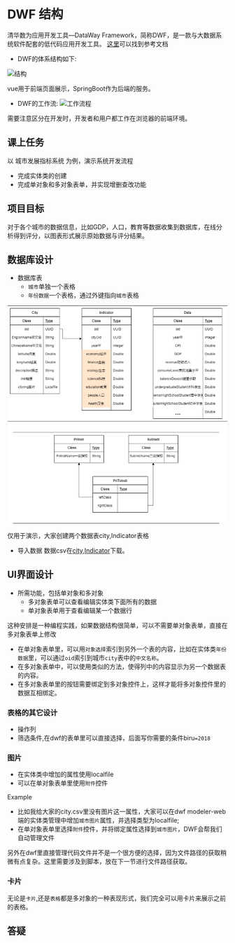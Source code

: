 # DWF 结构
清华数为应用开发工具—DataWay Framework，简称DWF，是一款与大数据系统软件配套的低代码应用开发工具。
[这里](http://ise.thss.tsinghua.edu.cn/confluence/pages/viewpage.action?pageId=43878946)可以找到参考文档

+ DWF的体系结构如下:

![结构](http://ise.thss.tsinghua.edu.cn/confluence/download/attachments/43879876/image2020-3-16_11-9-40.png?version=1&modificationDate=1605489531000&api=v2)

vue用于前端页面展示，SpringBoot作为后端的服务。

+ DWF的工作流:
![工作流程](http://ise.thss.tsinghua.edu.cn/confluence/download/attachments/43879876/image2020-3-12_16-59-47.png?version=1&modificationDate=1605489531000&api=v2)

需要注意区分在开发时，开发者和用户都工作在浏览器的前端环境。

## 课上任务
以 城市发展指标系统 为例，演示系统开发流程
+ 完成实体类的创建
+ 完成单对象和多对象表单，并实现增删查改功能
## 项目目标
对于各个城市的数据信息，比如GDP，人口，教育等数据收集到数据库，在线分析得到评分，以图表形式展示原始数据与评分结果。
## 数据库设计
+ 数据库表
  - `城市`单独一个表格
  - `年份数据`一个表格，通过外键指向`城市`表格

![datatable](https://raw.githubusercontent.com/greatofdream/city/master/bigdata.png)

仅用于演示，大家创建两个数据表city,Indicator表格
+ 导入数据
数据csv在[city](http://lovestrong.top:8080/webdwf/dwfData/City.xlsx),[Indicator](http://lovestrong.top:8080/webdwf/dwfData/Data.xlsx)下载。
## UI界面设计
+ 所需功能，包括单对象和多对象
  - 多对象表单可以查看编辑实体类下面所有的数据
  - 单对象表单用于查看编辑某一个数据行

这种安排是一种编程实践，如果数据结构很简单，可以不需要单对象表单，直接在多对象表单上修改

+ 在单对象表单里，可以用`对象选择`索引到另外一个表的内容，比如在实体类`年份数据`里，可以通过`oid`索引到城市`city`表中的`中文名称`。
+ 在多对象表单中，可以使用类似的方法，使得列中的内容显示为另一个数据表的内容。
+ 在多对象表单里的按钮需要绑定到多对象控件上，这样才能将多对象控件里的数据互相绑定。

### 表格的其它设计
+ 操作列
+ 筛选条件,在dwf的表单里可以直接选择，后面写你需要的条件biru`=2018`
### 图片
+ 在实体类中增加的属性使用localfile
+ 可以在单对象表单里使用`附件`控件

Example
+ 比如我给大家的city.csv里没有图片这一属性，大家可以在dwf modeler-web端的实体类管理中增加`城市图片`属性，并选择类型为localfile;
+ 在单对象表单里选择`附件`控件，并将绑定属性选择到`城市图片`，DWF会帮我们自动管理文件

另外在dwf里直接管理代码文件并不是一个很方便的选择，因为文件路径的获取稍微有点复杂。这里需要涉及到脚本，放在下一节进行文件路径获取。
### 卡片
无论是`卡片`,还是`表格`都是多对象的一种表现形式，我们完全可以用卡片来展示之前的表格。

## 答疑
